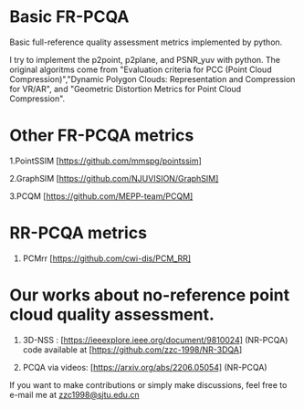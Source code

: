 # Basic FR-PCQA
Basic full-reference quality assessment metrics implemented by python.

I try to implement the p2point, p2plane, and PSNR_yuv with python.
The original algoritms come from "Evaluation criteria for PCC (Point Cloud Compression)","Dynamic Polygon Clouds: Representation and Compression for VR/AR", and "Geometric Distortion Metrics for Point Cloud Compression".

# Other FR-PCQA metrics

1.PointSSIM [https://github.com/mmspg/pointssim]

2.GraphSIM [https://github.com/NJUVISION/GraphSIM]

3.PCQM [https://github.com/MEPP-team/PCQM]

# RR-PCQA metrics

1. PCMrr [https://github.com/cwi-dis/PCM_RR]

# Our works about no-reference point cloud quality assessment.

1. 3D-NSS : [https://ieeexplore.ieee.org/document/9810024] (NR-PCQA) code available at [https://github.com/zzc-1998/NR-3DQA]

2. PCQA via videos: [https://arxiv.org/abs/2206.05054] (NR-PCQA)

If you want to make contributions or simply make discussions, feel free to e-mail me at zzc1998@sjtu.edu.cn
